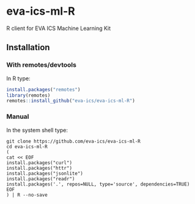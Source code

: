 # eva-ics-ml-R

R client for EVA ICS Machine Learning Kit

## Installation

### With remotes/devtools

In R type:

```R
install.packages("remotes")
library(remotes)
remotes::install_github("eva-ics/eva-ics-ml-R")
```

### Manual

In the system shell type:

```shell
git clone https://github.com/eva-ics/eva-ics-ml-R
cd eva-ics-ml-R
(
cat << EOF
install.packages("curl")
install.packages("httr")
install.packages("jsonlite")
install.packages("readr")
install.packages('.', repos=NULL, type='source', dependencies=TRUE)
EOF
) | R --no-save
```
